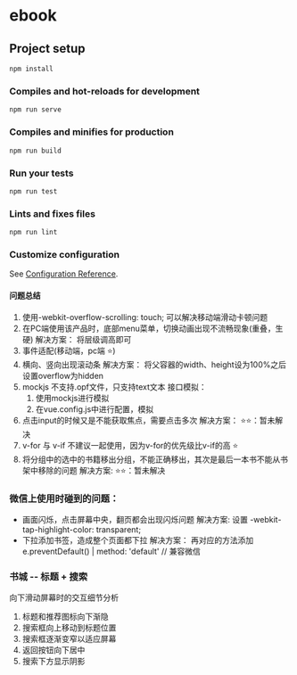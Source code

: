 # ebook

## Project setup
```
npm install
```

### Compiles and hot-reloads for development
```
npm run serve
```

### Compiles and minifies for production
```
npm run build
```

### Run your tests
```
npm run test
```

### Lints and fixes files
```
npm run lint
```

### Customize configuration
See [Configuration Reference](https://cli.vuejs.org/config/).


#### 问题总结
  1. 使用-webkit-overflow-scrolling: touch; 可以解决移动端滑动卡顿问题
  2. 在PC端使用该产品时，底部menu菜单，切换动画出现不流畅现象(重叠，生硬)
        解决方案： 将层级调高即可
  3. 事件适配(移动端，pc端 ⭐)
  4. 横向、竖向出现滚动条
        解决方案： 将父容器的width、height设为100%之后设置overflow为hidden
  5. mockjs 不支持.opf文件，只支持text文本
     接口模拟：
        1. 使用mockjs进行模拟
        2. 在vue.config.js中进行配置，模拟
  6. 点击input的时候又是不能获取焦点，需要点击多次
      解决方案：
        ⭐⭐：暂未解决
  7. v-for 与 v-if 不建议一起使用，因为v-for的优先级比v-if的高  ⭐
  8. 将分组中的选中的书籍移出分组，不能正确移出，其次是最后一本书不能从书架中移除的问题
      解决方案:
        ⭐⭐：暂未解决
### 微信上使用时碰到的问题：
  * 画面闪烁，点击屏幕中央，翻页都会出现闪烁问题
      解决方案:
        设置 -webkit-tap-highlight-color: transparent;
  * 下拉添加书签，造成整个页面都下拉
      解决方案：
        再对应的方法添加 
            e.preventDefault() | method: 'default' // 兼容微信


### 书城 -- 标题 + 搜索
  向下滑动屏幕时的交互细节分析

  1. 标题和推荐图标向下渐隐
  2. 搜索框向上移动到标题位置
  3. 搜索框逐渐变窄以适应屏幕
  4. 返回按钮向下居中
  5. 搜索下方显示阴影
